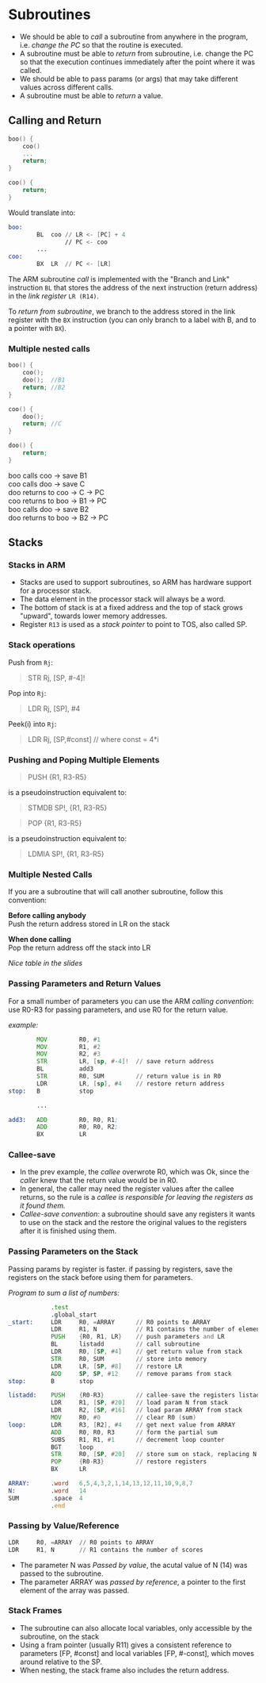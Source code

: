 # Subroutines

* We should be able to *call* a subroutine from anywhere in the program, i.e. *change the PC* so that the routine is executed.
* A subroutine must be able to *return* from subroutine, i.e. change the PC so that the execution continues immediately after the point where it was called.
* We should be able to pass params (or args) that may take different values across different calls.
* A subroutine must be able to *return* a value.

## Calling and Return

```C
boo() {
    coo()
    ...
    return;
}

coo() {
    return;
}
```

Would translate into:

```asm
boo:
        BL  coo // LR <- [PC] + 4
                // PC <- coo
        ...
coo:
        BX  LR  // PC <- [LR]
```

The ARM subroutine *call* is implemented with the "Branch and Link" instruction `BL` that stores the address of the next instruction (return address) in the *link register* `LR (R14)`.

To *return from subroutine*, we branch to the address stored in the link register with the `BX` instruction (you can only branch to a label with B, and to a pointer with `BX`).

### Multiple nested calls

```C
boo() {
    coo();
    doo();  //B1
    return; //B2
}

coo() {
    doo();
    return; //C
}

doo() {
    return;
}
```

boo calls coo -> save B1  
coo calls doo -> save C  
doo returns to coo -> C -> PC  
coo returns to boo -> B1 -> PC  
boo calls doo -> save B2  
doo returns to boo -> B2 -> PC  

## Stacks

### Stacks in ARM

* Stacks are used to support subroutines, so ARM has hardware support for a processor stack.
* The data element in the processor stack will always be a word.
* The bottom of stack is at a fixed address and the top of stack grows "upward", towards lower memory addresses.
* Register `R13` is used as a *stack pointer* to point to TOS, also called SP.

### Stack operations

Push from `Rj`:

> STR   Rj, [SP, #-4]!

Pop into `Rj`:

> LDR   Rj, [SP], #4

Peek(i) into `Rj`:

> LDR   Rj, [SP,#const] // where const = 4*i

### Pushing and Poping Multiple Elements

> PUSH {R1, R3-R5}

is a pseudoinstruction equivalent to:

> STMDB     SP!, {R1, R3-R5}

> POP {R1, R3-R5}

is a pseudoinstruction equivalent to:

> LDMIA     SP!, {R1, R3-R5}

### Multiple Nested Calls

If you are a subroutine that will call another subroutine, follow this convention:

**Before calling anybody**  
Push the return address stored in LR on the stack

**When done calling**  
Pop the return address off the stack into LR

*Nice table in the slides*

### Passing Parameters and Return Values

For a small number of parameters you can use the ARM *calling convention*: use R0-R3 for passing parameters, and use R0 for the return value.

*example:*

```asm
        MOV         R0, #1
        MOV         R1, #2
        MOV         R2, #3
        STR         LR, [sp, #-4]!  // save return address
        BL          add3
        STR         R0, SUM         // return value is in R0
        LDR         LR, [sp], #4    // restore return address
stop:   B           stop

        ...

add3:   ADD         R0, R0, R1;
        ADD         R0, R0, R2;
        BX          LR
```

### Callee-save

* In the prev example, the *callee* overwrote R0, which was Ok, since the *caller* knew that the return value would be in R0.
* In general, the caller may need the register values after the callee returns, so the rule is a *callee is responsible for leaving the registers as it found them.*
* *Callee-save convention:* a subroutine should save any registers it wants to use on the stack and the restore the original values to the registers after it is finished using them.

### Passing Parameters on the Stack

Passing params by register is faster. if passing by registers, save the registers on the stack before using them for parameters.

*Program to sum a list of numbers:*

```asm
            .test
            .global_start
_start:     LDR     R0, =ARRAY      // R0 points to ARRAY
            LDR     R1, N           // R1 contains the number of elements to add
            PUSH    {R0, R1, LR}    // push parameters and LR
            BL      listadd         // call subroutine
            LDR     R0, [SP, #4]    // get return value from stack
            STR     R0, SUM         // store into memory
            LDR     LR, [SP, #8]    // restore LR
            ADD     SP, SP, #12     // remove params from stack
stop:       B       stop

listadd:    PUSH    {R0-R3}         // callee-save the registers listadd will use
            LDR     R1, [SP, #20]   // load param N from stack
            LDR     R2, [SP, #16]   // load param ARRAY from stack
            MOV     R0, #0          // clear R0 (sum)
loop:       LDR     R3, [R2], #4    // get next value from ARRAY
            ADD     R0, R0, R3      // form the partial sum
            SUBS    R1, R1, #1      // decrement loop counter
            BGT     loop
            STR     R0, [SP, #20]   // store sum on stack, replacing N
            POP     {R0-R3}         // restore registers
            BX      LR

ARRAY:      .word   6,5,4,3,2,1,14,13,12,11,10,9,8,7
N:          .word   14
SUM         .space  4
            .end
```

### Passing by Value/Reference

```asm
LDR     R0, =ARRAY  // R0 points to ARRAY
LDR     R1, N       // R1 contains the number of scores
```

* The parameter N was *Passed by value*, the acutal value of N (14) was passed to the subroutine.
* The parameter ARRAY was *passed by reference*, a pointer to the first element of the array was passed.

### Stack Frames

* The subroutine can also allocate local variables, only accessible by the subroutine, on the stack
* Using a fram pointer (usually R11) gives a consistent reference to parameters [FP, #const] and local variables [FP, #-const], which moves around relative to the SP.
* When nesting, the stack frame also includes the return address.
